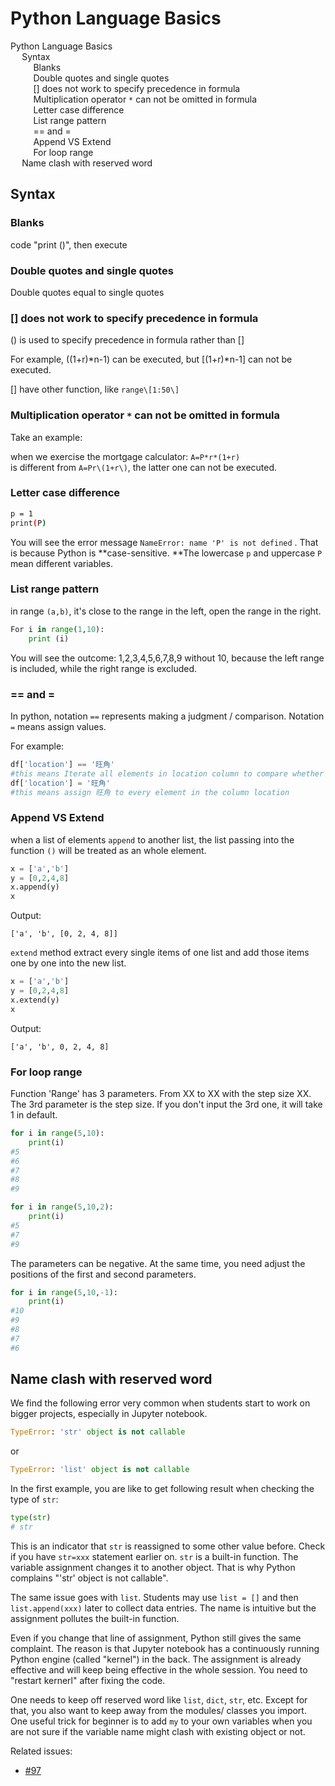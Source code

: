 # Python Language Basics

<div id="toc">

<!-- TOC -->

- [Python Language Basics](#python-language-basics)
    - [Syntax](#syntax)
        - [Blanks](#blanks)
        - [Double quotes and single quotes](#double-quotes-and-single-quotes)
        - [\[\] does not work to specify precedence in formula](#\\-does-not-work-to-specify-precedence-in-formula)
        - [Multiplication operator `*` can not be omitted in formula](#multiplication-operator--can-not-be-omitted-in-formula)
        - [Letter case difference](#letter-case-difference)
        - [List range pattern](#list-range-pattern)
        - [== and =](#-and-)
        - [Append VS Extend](#append-vs-extend)
        - [For loop range](#for-loop-range)
    - [Name clash with reserved word](#name-clash-with-reserved-word)

<!-- /TOC -->
</div>

## Syntax

### Blanks

code "print \(\)", then execute

### Double quotes and single quotes

Double quotes equal to single quotes

### \[\] does not work to specify precedence in formula

\(\) is used to specify precedence in formula rather than \[\]

For example, \(\(1+r\)\*n-1\) can be executed, but \[\(1+r\)\*n-1\] can not be executed.

\[\] have other function, like `range\[1:50\]`

### Multiplication operator `*` can not be omitted in formula

Take an example:

when we exercise the mortgage calculator: `A=P*r*(1+r)`  
is different from `A=Pr\(1+r\)`, the latter one can not be executed.

### Letter case difference

```bash
p = 1
print(P)
```

You will see the error message `NameError: name 'P' is not defined` . That is because Python is **case-sensitive. **The lowercase `p` and uppercase `P` mean different variables.

### List range pattern

in range `(a,b)`, it's close to the range in the left, open the range in the right.

```python
For i in range(1,10):
    print (i)
```

You will see the outcome: 1,2,3,4,5,6,7,8,9 without 10, because the left range is included, while the right range is excluded.

### == and =

In python, notation `==` represents making a judgment / comparison. Notation `=` means assign values.

For example:

```python
df['location'] == '旺角'
#this means Iterate all elements in location column to compare whether its equal to 旺角
df['location'] = '旺角'
#this means assign 旺角 to every element in the column location
```

### Append VS Extend

when a list of elements `append` to another list, the list passing into the function `()` will be treated as an whole element.

```python
x = ['a','b']
y = [0,2,4,8]
x.append(y)
x
```

Output:

```text
['a', 'b', [0, 2, 4, 8]]
```

`extend` method extract every single items of one list and add those items one by one into the new list.

```python
x = ['a','b']
y = [0,2,4,8]
x.extend(y)
x
```

Output:

```text
['a', 'b', 0, 2, 4, 8]
```

### For loop range

Function 'Range' has 3 parameters. From XX to XX with the step size XX. The 3rd parameter is the step size. If you don't input the 3rd one, it will take 1 in default.

```python
for i in range(5,10):
    print(i)
#5
#6
#7
#8
#9
```

```python
for i in range(5,10,2):
    print(i)
#5
#7
#9
```

The parameters can be negative. At the same time, you need adjust the positions of the first and second parameters.

```python
for i in range(5,10,-1):
    print(i)
#10
#9
#8
#7
#6
```

## Name clash with reserved word

We find the following error very common when students start to work on bigger projects, especially in Jupyter notebook.

```python
TypeError: 'str' object is not callable
```

or 

```python
TypeError: 'list' object is not callable
```

In the first example, you are like to get following result when checking the type of `str`:

```python
type(str)
# str
```

This is an indicator that `str` is reassigned to some other value before. Check if you have `str=xxx` statement earlier on. `str` is a built-in function. The variable assignment changes it to another object. That is why Python complains "'str' object is not callable".

The same issue goes with `list`. Students may use `list = []` and then `list.append(xxx)` later to collect data entries. The name is intuitive but the assignment pollutes the built-in function.

Even if you change that line of assignment, Python still gives the same complaint. The reason is that Jupyter notebook has a continuously running Python engine (called "kernel") in the back. The assignment is already effective and will keep being effective in the whole session. You need to "restart kernerl" after fixing the code.

One needs to keep off reserved word like `list`, `dict`, `str`, etc. Except for that, you also want to keep away from the modules/ classes you import. One useful trick for beginner is to add `my` to your own variables when you are not sure if the variable name might clash with existing object or not.

Related issues:

- [#97](https://github.com/hupili/python-for-data-and-media-communication-gitbook/issues/97#issuecomment-441145772)
